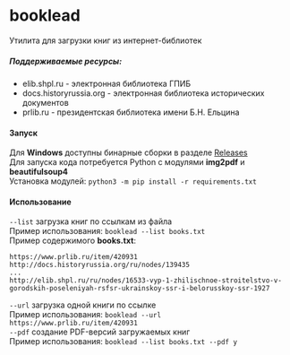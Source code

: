 # booklead
Утилита для загрузки книг из интернет-библиотек

##### Поддерживаемые ресурсы:
* elib.shpl.ru - электронная библиотека ГПИБ
* docs.historyrussia.org - электронная библиотека исторических документов
* prlib.ru - президентская библиотека имени Б.Н. Ельцина

#### Запуск
Для **Windows** доступны бинарные сборки в разделе [Releases](https://github.com/aliasn3t/booklead/releases)  
Для запуска кода потребуется Python с модулями **img2pdf** и **beautifulsoup4**  
Установка модулей: `python3 -m pip install -r requirements.txt`  

#### Использование
`--list` загрузка книг по ссылкам из файла  
Пример использования: `booklead --list books.txt`  
Пример содержимого **books.txt**:  
```
https://www.prlib.ru/item/420931
http://docs.historyrussia.org/ru/nodes/139435
...
http://elib.shpl.ru/ru/nodes/16533-vyp-1-zhilischnoe-stroitelstvo-v-gorodskih-poseleniyah-rsfsr-ukrainskoy-ssr-i-belorusskoy-ssr-1927
```
`--url` загрузка одной книги по ссылке  
Пример использования: `booklead --url https://www.prlib.ru/item/420931`  
`--pdf` создание PDF-версий загружаемых книг  
Пример использования: `booklead --list books.txt --pdf y`  
